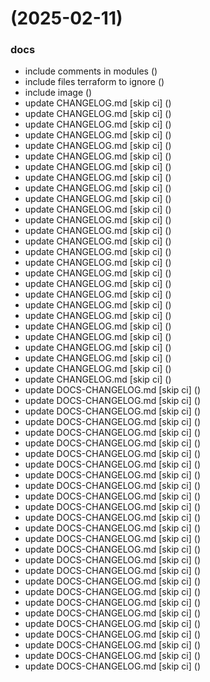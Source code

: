 #  (2025-02-11)


### docs

* include comments in modules ([](https://github.com/pos-fiap-schepis/hackton-terraform/commit/d38ee191484a2a4278925c99ce3e82ad7380e31f))
* include files terraform to ignore ([](https://github.com/pos-fiap-schepis/hackton-terraform/commit/33e0edb1021fdda95a36c945e70e67e307b4313d))
* include image ([](https://github.com/pos-fiap-schepis/hackton-terraform/commit/ed2e2586a4c2de64fb1c5bbb5f5b215330d36408))
* update CHANGELOG.md [skip ci] ([](https://github.com/pos-fiap-schepis/hackton-terraform/commit/ad285684ce9f9244a0579ebe99023ace07c58820))
* update CHANGELOG.md [skip ci] ([](https://github.com/pos-fiap-schepis/hackton-terraform/commit/b2c63d72bb08a589c07763bf42430dcbd09ed405))
* update CHANGELOG.md [skip ci] ([](https://github.com/pos-fiap-schepis/hackton-terraform/commit/7d8ecaa83fcec8b2d27019fe89810db0668c8fb4))
* update CHANGELOG.md [skip ci] ([](https://github.com/pos-fiap-schepis/hackton-terraform/commit/64009ab7fbbd6a07d083774e57f09ce4802ac183))
* update CHANGELOG.md [skip ci] ([](https://github.com/pos-fiap-schepis/hackton-terraform/commit/1a98857b9f2305d96c0690481d8587be99338ca0))
* update CHANGELOG.md [skip ci] ([](https://github.com/pos-fiap-schepis/hackton-terraform/commit/6f2551d3d5e4e6ebb282e5beee083b7b88fa1349))
* update CHANGELOG.md [skip ci] ([](https://github.com/pos-fiap-schepis/hackton-terraform/commit/8d3db4ad289dfd4d17c7759866ca41a0e8fe067e))
* update CHANGELOG.md [skip ci] ([](https://github.com/pos-fiap-schepis/hackton-terraform/commit/a436a6b6063c198424f3b94a6c6e6201773cd237))
* update CHANGELOG.md [skip ci] ([](https://github.com/pos-fiap-schepis/hackton-terraform/commit/0872cc3558b0e4db49dee16e1742ae2893a83e5a))
* update CHANGELOG.md [skip ci] ([](https://github.com/pos-fiap-schepis/hackton-terraform/commit/2319687bd5cf293b34f8ee538a5a6e34e5d3c1a3))
* update CHANGELOG.md [skip ci] ([](https://github.com/pos-fiap-schepis/hackton-terraform/commit/3ef1d2ad5bf8ecba430146d18e9bbcdd9848c865))
* update CHANGELOG.md [skip ci] ([](https://github.com/pos-fiap-schepis/hackton-terraform/commit/da50dce62416deb676334650e9e1e8914ef03097))
* update CHANGELOG.md [skip ci] ([](https://github.com/pos-fiap-schepis/hackton-terraform/commit/a1f714d9ef31a3a01579b9f12ba913abcaa24f55))
* update CHANGELOG.md [skip ci] ([](https://github.com/pos-fiap-schepis/hackton-terraform/commit/aa3ec283162c69e84a5b9ed796eaa87bbb75c7e2))
* update CHANGELOG.md [skip ci] ([](https://github.com/pos-fiap-schepis/hackton-terraform/commit/88bac6363d8a7754bac000c51ee9d36e92f8b5b9))
* update CHANGELOG.md [skip ci] ([](https://github.com/pos-fiap-schepis/hackton-terraform/commit/1941bea02bdb4d44ad0d93dbbb7094a4af4202f0))
* update CHANGELOG.md [skip ci] ([](https://github.com/pos-fiap-schepis/hackton-terraform/commit/61d5d292441af822c4db17afcf0dc500e54be680))
* update CHANGELOG.md [skip ci] ([](https://github.com/pos-fiap-schepis/hackton-terraform/commit/bf185d68685b19e9abaaea901489f290f9b05199))
* update CHANGELOG.md [skip ci] ([](https://github.com/pos-fiap-schepis/hackton-terraform/commit/251f6af4053151f2b5ad1972624a5fe12a4a5dc7))
* update CHANGELOG.md [skip ci] ([](https://github.com/pos-fiap-schepis/hackton-terraform/commit/b5bdec1bb1daf39fdeb0ec4ea7fd9111920e99f5))
* update CHANGELOG.md [skip ci] ([](https://github.com/pos-fiap-schepis/hackton-terraform/commit/e515baf887095cee8327832a4bf372a98a26b756))
* update CHANGELOG.md [skip ci] ([](https://github.com/pos-fiap-schepis/hackton-terraform/commit/5dd0f0cd7d5d6ed4eea5c29f4b6c408aa26e22dd))
* update CHANGELOG.md [skip ci] ([](https://github.com/pos-fiap-schepis/hackton-terraform/commit/ae45c29e7e908baa8c3326835ebd25a85b5b2da4))
* update CHANGELOG.md [skip ci] ([](https://github.com/pos-fiap-schepis/hackton-terraform/commit/00dd26690ef85f38217961646b7caca2538f7e47))
* update CHANGELOG.md [skip ci] ([](https://github.com/pos-fiap-schepis/hackton-terraform/commit/2723ba644f28fc0d30d8b0589aa48e50eb2bb78c))
* update CHANGELOG.md [skip ci] ([](https://github.com/pos-fiap-schepis/hackton-terraform/commit/353be2d722723dede2ae411c9cebe09c001d18e7))
* update CHANGELOG.md [skip ci] ([](https://github.com/pos-fiap-schepis/hackton-terraform/commit/4805e722497944168c2f485006977cd4b9b19ba1))
* update DOCS-CHANGELOG.md [skip ci] ([](https://github.com/pos-fiap-schepis/hackton-terraform/commit/6aec9a54174a2bf3eb2f1d385e582ae3ad1512f3))
* update DOCS-CHANGELOG.md [skip ci] ([](https://github.com/pos-fiap-schepis/hackton-terraform/commit/f478099732fddcfe25d1e7052f69b990225056fd))
* update DOCS-CHANGELOG.md [skip ci] ([](https://github.com/pos-fiap-schepis/hackton-terraform/commit/d9400d5b5a8a7c14f21b9a52ed1768bdf3c6ccb1))
* update DOCS-CHANGELOG.md [skip ci] ([](https://github.com/pos-fiap-schepis/hackton-terraform/commit/b7703c09b94b3ff89e9f067a258b19755b4dcead))
* update DOCS-CHANGELOG.md [skip ci] ([](https://github.com/pos-fiap-schepis/hackton-terraform/commit/82d35088b20fd58dc0df0e0061ec8d33d5fbe744))
* update DOCS-CHANGELOG.md [skip ci] ([](https://github.com/pos-fiap-schepis/hackton-terraform/commit/d71f7ab087f99575ec89c69422ffb672ae77c6ff))
* update DOCS-CHANGELOG.md [skip ci] ([](https://github.com/pos-fiap-schepis/hackton-terraform/commit/420f45d825b189b55d223e37fbb6e219b516a015))
* update DOCS-CHANGELOG.md [skip ci] ([](https://github.com/pos-fiap-schepis/hackton-terraform/commit/82ed4b10f8087df2f1c80cafa16ef70441d8a5a2))
* update DOCS-CHANGELOG.md [skip ci] ([](https://github.com/pos-fiap-schepis/hackton-terraform/commit/69c5ad0469e9fe988e0b111d5cb41d0d432c71cc))
* update DOCS-CHANGELOG.md [skip ci] ([](https://github.com/pos-fiap-schepis/hackton-terraform/commit/e80d48b26533321deb82e17f5f02ba6bd7f36a85))
* update DOCS-CHANGELOG.md [skip ci] ([](https://github.com/pos-fiap-schepis/hackton-terraform/commit/393c0bc12d51d2066fd205510fa86c6c98c329aa))
* update DOCS-CHANGELOG.md [skip ci] ([](https://github.com/pos-fiap-schepis/hackton-terraform/commit/3a3fb50fee28a01d528797728c3ecfde49ce5f24))
* update DOCS-CHANGELOG.md [skip ci] ([](https://github.com/pos-fiap-schepis/hackton-terraform/commit/9ab003e71111e860a6be47e51674d77878e31b60))
* update DOCS-CHANGELOG.md [skip ci] ([](https://github.com/pos-fiap-schepis/hackton-terraform/commit/0cb9ea635de7734417ef944ed052d49e77fd30da))
* update DOCS-CHANGELOG.md [skip ci] ([](https://github.com/pos-fiap-schepis/hackton-terraform/commit/979d70e19b30855f38f11d68e20e20132b0ce2b7))
* update DOCS-CHANGELOG.md [skip ci] ([](https://github.com/pos-fiap-schepis/hackton-terraform/commit/497d3c8ce196aa02178a523bd01b0be32f53208d))
* update DOCS-CHANGELOG.md [skip ci] ([](https://github.com/pos-fiap-schepis/hackton-terraform/commit/72af3586a5857d3333451d421a600fabb87c8ab3))
* update DOCS-CHANGELOG.md [skip ci] ([](https://github.com/pos-fiap-schepis/hackton-terraform/commit/bf97794cd7ddff132ca9567e179f88991856861e))
* update DOCS-CHANGELOG.md [skip ci] ([](https://github.com/pos-fiap-schepis/hackton-terraform/commit/56a118c14a52ad8f975d0f74034acd036b4c61d9))
* update DOCS-CHANGELOG.md [skip ci] ([](https://github.com/pos-fiap-schepis/hackton-terraform/commit/a9121630637c8abab8a48ce72dc0dcbad3869da5))
* update DOCS-CHANGELOG.md [skip ci] ([](https://github.com/pos-fiap-schepis/hackton-terraform/commit/f6cf3ad754a90bc7e9b992b863f71b081bff5f3a))
* update DOCS-CHANGELOG.md [skip ci] ([](https://github.com/pos-fiap-schepis/hackton-terraform/commit/f0acac6e2dadc75efc132e6766413d01e9f0355c))
* update DOCS-CHANGELOG.md [skip ci] ([](https://github.com/pos-fiap-schepis/hackton-terraform/commit/6c0353b8fab9fbbc05a580191d2c803afeaa4205))
* update DOCS-CHANGELOG.md [skip ci] ([](https://github.com/pos-fiap-schepis/hackton-terraform/commit/aee7cc1a1f8ec26af739faf3041fbcf912f93904))
* update DOCS-CHANGELOG.md [skip ci] ([](https://github.com/pos-fiap-schepis/hackton-terraform/commit/bf428fac8f1d7956fe24fd483d06515bc7572588))
* update DOCS-CHANGELOG.md [skip ci] ([](https://github.com/pos-fiap-schepis/hackton-terraform/commit/578fdaab1bf52bcb1aacbf005f9d6438753f6319))
* update DOCS-CHANGELOG.md [skip ci] ([](https://github.com/pos-fiap-schepis/hackton-terraform/commit/f097c16ad54ebd612ab85fdb0cfe8349a8834a0f))



